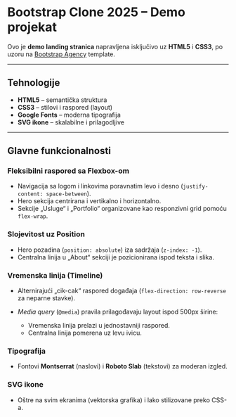 # Bootstrap Clone 2025 – Demo projekat

Ovo je **demo landing stranica** napravljena isključivo uz **HTML5** i **CSS3**, po uzoru na [Bootstrap Agency](https://startbootstrap.com/previews/agency) template.


---

## Tehnologije

- **HTML5** – semantička struktura
- **CSS3** – stilovi i raspored (layout)
- **Google Fonts** – moderna tipografija
- **SVG ikone** – skalabilne i prilagodljive

---

## Glavne funkcionalnosti

### Fleksibilni raspored sa **Flexbox-om**

* Navigacija sa logom i linkovima poravnatim levo i desno (`justify-content: space-between`).
* Hero sekcija centrirana i vertikalno i horizontalno.
* Sekcije „Usluge“ i „Portfolio“ organizovane kao responzivni grid pomoću `flex-wrap`.

### Slojevitost uz **Position**

* Hero pozadina (`position: absolute`) iza sadržaja (`z-index: -1`).
* Centralna linija u „About“ sekciji je pozicionirana ispod teksta i slika.

### Vremenska linija (Timeline)

* Alternirajući „cik-cak“ raspored događaja (`flex-direction: row-reverse` za neparne stavke).
* _Media query_ (`@media`) pravila prilagođavaju layout ispod 500px širine:

  * Vremenska linija prelazi u jednostavniji raspored.
  * Centralna linija pomerena uz levu ivicu.

### Tipografija

* Fontovi **Montserrat** (naslovi) i **Roboto Slab** (tekstovi) za moderan izgled.

### SVG ikone

* Oštre na svim ekranima (vektorska grafika) i lako stilizovane preko CSS-a.


